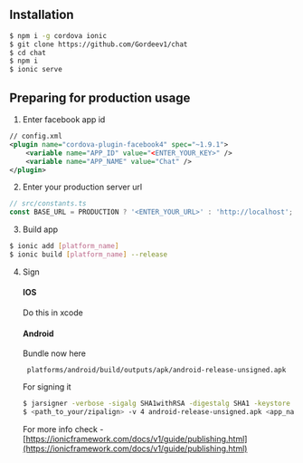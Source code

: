 ## Installation
```bash
$ npm i -g cordova ionic
$ git clone https://github.com/Gordeev1/chat
$ cd chat
$ npm i
$ ionic serve
```

## Preparing for production usage
1. Enter facebook app id
```xml
// config.xml
<plugin name="cordova-plugin-facebook4" spec="~1.9.1">
    <variable name="APP_ID" value="<ENTER_YOUR_KEY>" />
    <variable name="APP_NAME" value="Chat" />
</plugin>
```

2. Enter your production server url
```typescript
// src/constants.ts
const BASE_URL = PRODUCTION ? '<ENTER_YOUR_URL>' : 'http://localhost';
```

3. Build app
```bash
$ ionic add [platform_name]
$ ionic build [platform_name] --release
```
4. Sign

    #### IOS 
        
    Do this in xcode

    #### Android

    Bundle now here
        
        platforms/android/build/outputs/apk/android-release-unsigned.apk

    For signing it

    ```bash
    $ jarsigner -verbose -sigalg SHA1withRSA -digestalg SHA1 -keystore <path_to_your/release.keystore> android-release-unsigned.apk <alias_name>
    $ <path_to_your/zipalign> -v 4 android-release-unsigned.apk <app_name>.apk
    ```
    For more info check - [https://ionicframework.com/docs/v1/guide/publishing.html](https://ionicframework.com/docs/v1/guide/publishing.html)